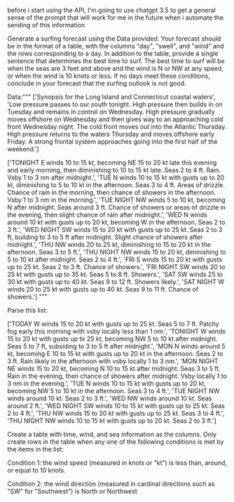 before i start using the API, I'm going to use chatgpt 3.5 to get a general sense of the prompt that will work for me in the future when i automate the sending of this information

Generate a surfing forecast using the Data provided. Your forecast should be in the format of a table, with the columns "day", "swell", and "wind" and the rows corresponding to a day. In addition to the table, provide a single sentence that determines the best time to surf. The best time to surf will be when the seas are 3 feet and above and the wind is N or NW at any speed, or when the wind is 10 knots or less. If no days meet these conditions, conclude in your forecast that the surfing outlook is not good. 

Data:"""
['Synopsis for the Long Island and Connecticut coastal waters', 'Low pressure passes to our south tonight. High pressure then builds in on Tuesday and remains in control on Wednesday. High pressure gradually moves offshore on Wednesday and then gives way to an approaching cold front Wednesday night. The cold front moves out into the Atlantic Thursday. High pressure returns to the waters Thursday and moves offshore early Friday. A strong frontal system approaches going into the first half of the weekend.']

['TONIGHT   E winds 10 to 15 kt, becoming NE 15 to 20 kt late this evening and early morning, then diminishing to 10 to 15 kt late. Seas 2 to 4 ft. Rain. Vsby 1 to 3 nm after midnight.', 'TUE   N winds 10 to 15 kt with gusts up to 20 kt, diminishing to 5 to 10 kt in the afternoon. Seas 3 to 4 ft. Areas of drizzle. Chance of rain in the morning, then chance of showers in the afternoon. Vsby 1 to 3 nm in the morning.', 'TUE NIGHT   NW winds 5 to 10 kt, becoming N after midnight. Seas around 3 ft. Chance of showers or areas of drizzle in the evening, then slight chance of rain after midnight.', 'WED   N winds around 10 kt with gusts up to 20 kt, becoming W in the afternoon. Seas 2 to 3 ft.', 'WED NIGHT   SW winds 15 to 20 kt with gusts up to 25 kt. Seas 2 to 3 ft, building to 3 to 5 ft after midnight. Slight chance of showers after midnight.', 'THU   NW winds 20 to 25 kt, diminishing to 15 to 20 kt in the afternoon. Seas 3 to 5 ft.', 'THU NIGHT   NW winds 15 to 20 kt, diminishing to 5 to 10 kt after midnight. Seas 2 to 4 ft.', 'FRI   S winds 15 to 20 kt with gusts up to 25 kt. Seas 2 to 3 ft. Chance of showers.', 'FRI NIGHT   SW winds 20 to 25 kt with gusts up to 35 kt. Seas 5 to 8 ft. Showers.', 'SAT   SW winds 25 to 30 kt with gusts up to 40 kt. Seas 9 to 12 ft. Showers likely.', 'SAT NIGHT   W winds 20 to 25 kt with gusts up to 40 kt. Seas 9 to 11 ft. Chance of showers.']
"""





Parse this list: 

['TODAY   W winds 15 to 20 kt with gusts up to 25 kt. Seas 5 to 7 ft. Patchy fog early this morning with vsby locally less than 1 nm.', 'TONIGHT   W winds 15 to 20 kt with gusts up to 25 kt, becoming NW 5 to 10 kt after midnight. Seas 5 to 7 ft, subsiding to 3 to 5 ft after midnight.', 'MON   N winds around 5 kt, becoming E 10 to 15 kt with gusts up to 20 kt in the afternoon. Seas 2 to 3 ft. Rain likely in the afternoon with vsby locally 1 to 3 nm.', 'MON NIGHT   NE winds 15 to 20 kt, becoming N 10 to 15 kt after midnight. Seas 3 to 5 ft. Rain in the evening, then chance of showers after midnight. Vsby locally 1 to 3 nm in the evening.', 'TUE   N winds 10 to 15 kt with gusts up to 20 kt, becoming NW 5 to 10 kt in the afternoon. Seas 3 to 4 ft.', 'TUE NIGHT   NW winds around 10 kt. Seas 2 to 3 ft.', 'WED   NW winds around 10 kt. Seas around 2 ft.', 'WED NIGHT   SW winds 10 to 15 kt with gusts up to 25 kt. Seas 2 to 4 ft.', 'THU   NW winds 15 to 20 kt with gusts up to 25 kt. Seas 3 to 4 ft.', 'THU NIGHT   NW winds 10 to 15 kt with gusts up to 20 kt. Seas 2 to 3 ft.']

Create a table with time, wind, and sea information as the columns. Only create rows in the table when any one of the following conditions is met by the items in the list:

Condition 1: the wind speed (measured in knots or "kt") is less than, around, or equal to 10 knots.

Condition 2: the wind direction (measured in cardinal directions such as "SW" for "Southwest") is North or Northwest